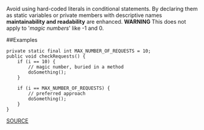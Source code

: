 Avoid using hard-coded literals in conditional statements. By declaring them as static variables or private members with descriptive names **maintainability and readability** are enhanced. **WARNING** This does not apply to '*magic numbers*' like -1 and 0.

##Examples

  	private static final int MAX_NUMBER_OF_REQUESTS = 10; 
  	public void checkRequests() { 
  		if (i == 10) { 
  			// magic number, buried in a method 
  			doSomething(); 
  		} 
  		
  		if (i == MAX_NUMBER_OF_REQUESTS) { 
  			// preferred approach 
  			doSomething(); 
  		} 
  	}

[SOURCE](http://pmd.sourceforge.net/pmd-5.3.2/pmd-java/rules/java/controversial.html#AvoidLiteralsInIfCondition)
